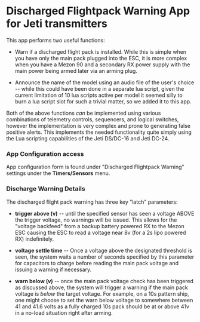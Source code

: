 # Discharged Flightpack Warning App for Jeti transmitters

This app performs two useful functions:
- Warn if a discharged flight pack is installed.  While this is simple when you have only the main pack plugged into the ESC, it is more complex when you have a Mezon 90 and a secondary RX power supply with the main power being armed later via an arming plug.

- Announce the name of the model using an audio file of the user's choice -- while this could have been done in a separate lua script, given the current limitation of 10 lua scripts active per model it seemed silly to burn a lua script slot for such a trivial matter, so we added it to this app.

Both of the above functions *can* be implemented using various combinations of telemetry controls, sequencers, and logical switches, however the implementation is very complex and prone to generating false positive alerts.  This implements the needed functionality quite simply using the Lua scripting capabilities of the Jeti DS/DC-16 and Jeti DC-24.

### App Configuration access
App configuration form is found under "Discharged Flightpack Warning" settings under the **Timers/Sensors** menu.

### Discharge Warning Details
The discharged flight pack warning has three key "latch" parameters:

- **trigger above (v)** -- until the specified sensor has seen a voltage ABOVE the trigger voltage, no warnings will be issued.  This allows for the "voltage backfeed" from a backup battery powered RX to the Mezon ESC causing the ESC to read a voltage near 8v (for a 2s lipo powered RX) indefinitely.

- **voltage settle time** --  Once a voltage above the designated threshold is seen, the system waits a number of seconds specified by this parameter for capacitors to charge before reading the main pack voltage and issuing a warning if necessary.

- **warn below (v)** -- once the main pack voltage check has been triggered as discussed above, the system will trigger a warning if the main pack voltage is *below* the target voltage.  For example, on a 10s pattern ship, one might choose to set the warn below voltage to somewhere between 41 and 41.6 volts as a fully charged 10s pack should be at or above 41v in a no-load situation right after arming.  
